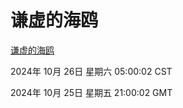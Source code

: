 # 谦虚的海鸥
[谦虚的海鸥](http://219.139.197.74:56308/qxdho/course/base/hotlink/index.php)

2024年 10月 26日 星期六 05:00:02 CST

2024年 10月 25日 星期五 21:00:02 GMT
